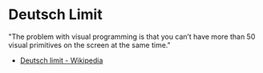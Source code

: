 # Deutsch Limit

"The problem with visual programming is that you can’t have more than 50 visual primitives on the screen at the same time."

- [Deutsch limit - Wikipedia](https://en.wikipedia.org/wiki/Deutsch_limit)
